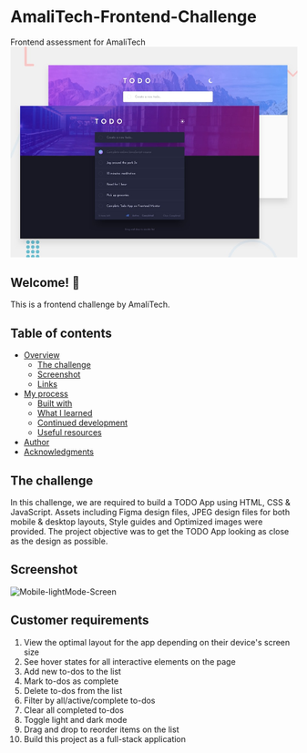 # AmaliTech-Frontend-Challenge
Frontend assessment for AmaliTech
![Design preview for the Todo app coding challenge](./design/desktop-preview.jpg)

## Welcome! 👋

This is a frontend challenge by AmaliTech.

## Table of contents

- [Overview](#overview)
  - [The challenge](#the-challenge)
  - [Screenshot](#screenshot)
  - [Links](#links)
- [My process](#my-process)
  - [Built with](#built-with)
  - [What I learned](#what-i-learned)
  - [Continued development](#continued-development)
  - [Useful resources](#useful-resources)
- [Author](#author)
- [Acknowledgments](#acknowledgments)


## The challenge

In this challenge, we are required to build a TODO App using HTML, CSS & JavaScript.
Assets including Figma design files, JPEG design files for both mobile & desktop layouts, Style guides and Optimized images were provided.
The project objective was to get the TODO App looking as close as the design as possible.

## Screenshot
![Mobile-lightMode-Screen](https://www.awesomescreenshot.com/image/40344755?key=64a2aef9361158953dc9dac340c7ad1e)

## Customer requirements

1. View the optimal layout for the app depending on their device's screen size
2. See hover states for all interactive elements on the page
3. Add new to-dos to the list
4. Mark to-dos as complete
5. Delete to-dos from the list
6. Filter by all/active/complete to-dos
7. Clear all completed to-dos
8. Toggle light and dark mode
9. Drag and drop to reorder items on the list
10. Build this project as a full-stack application
